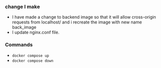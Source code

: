 ### change I make 

- I have made a change to backend image so that it will allow cross-origin requests from localhost/ and i recreate the image with new name back_image
- I update nginx.conf file.

### Commands
- ``` docker compose up ```
- ``` docker compose down ```
